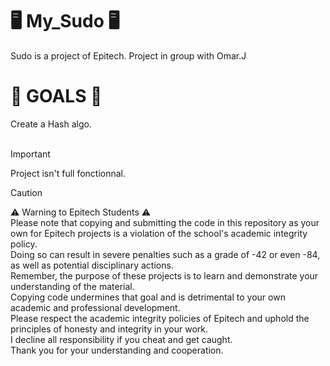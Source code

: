 <H1>🖥️ My_Sudo 🖥️</H1>
Sudo is a project of Epitech.
Project in group with Omar.J

<H1>🎯 GOALS 🎯</H1>
Create a Hash algo. <br>
<br>

> [!IMPORTANT]
> Project isn't full fonctionnal.

> [!CAUTION]  
> ⚠️ Warning to Epitech Students ⚠️ <br>
Please note that copying and submitting the code in this repository as your own for Epitech projects is a violation of the school's academic integrity policy. <br>
Doing so can result in severe penalties such as a grade of -42 or even -84, as well as potential disciplinary actions. <br> 
Remember, the purpose of these projects is to learn and demonstrate your understanding of the material. <br>
Copying code undermines that goal and is detrimental to your own academic and professional development. <br>
Please respect the academic integrity policies of Epitech and uphold the principles of honesty and integrity in your work. <br>
I decline all responsibility if you cheat and get caught. <br>
Thank you for your understanding and cooperation.
